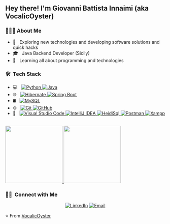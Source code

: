 

<h2> Hey there! I'm Giovanni Battista Innaimi (aka VocalicOyster)</h2>

<h3> 👨🏻‍💻 About Me </h3>

- 🤔 &nbsp; Exploring new technologies and developing software solutions and quick hacks
- 🎓 &nbsp; Java Backend Developer (Sicily)
- 🌱 &nbsp; Learning all about programming and technologies

<h3> 🛠 &nbsp;Tech Stack</h3>

- 💻 &nbsp;
  <a href="https://www.python.org" target="_blank">
    <img src="https://img.shields.io/badge/-Python-333333?style=flat&logo=python" alt="Python">
  </a>
  <a href="https://www.oracle.com/java/" target="_blank">
    <img src="https://img.shields.io/badge/JAVA-gray?logo=stackedit&logoColor=black" alt="Java">
  </a>
- 🌐 &nbsp;
   <a href="https://hibernate.org/" target="_blank">
    <img src="https://img.shields.io/badge/-Hibernate-333333?style=flat&logo=hibernate" alt="Hibernate">
  </a>
  <a href="https://spring.io/projects/spring-boot" target="_blank">
    <img src="https://img.shields.io/badge/Spring_Boot-gray?logo=springboot&logoColor=white" alt="Spring Boot">
  </a>
- 🛢 &nbsp;
  <a href="https://www.mysql.com/" target="_blank">
    <img src="https://img.shields.io/badge/-MySQL-333333?style=flat&logo=mysql" alt="MySQL">
  </a>
- ⚙️ &nbsp;
  <a href="https://git-scm.com/" target="_blank">
    <img src="https://img.shields.io/badge/-Git-333333?style=flat&logo=git" alt="Git">
  </a>
  <a href="https://github.com/" target="_blank">
    <img src="https://img.shields.io/badge/-GitHub-333333?style=flat&logo=github" alt="GitHub">
  </a>
- 🔧 &nbsp;
  <a href="https://code.visualstudio.com/" target="_blank">
    <img src="https://img.shields.io/badge/-Visual%20Studio%20Code-333333?style=flat&logo=visual-studio-code&logoColor=007ACC" alt="Visual Studio Code">
  </a>
  <a href="https://www.jetbrains.com/idea/" target="_blank">
    <img src="https://img.shields.io/badge/IntelliJ_IDEA-gray?logo=intellijidea&logoColor=white" alt="IntelliJ IDEA">
  </a>
  <a href="https://www.heidisql.com/" target="_blank">
    <img src="https://img.shields.io/badge/HeidiSql-gray?logo=mysql&logoColor=white" alt="HeidiSql">
  </a>
  <a href="https://www.postman.com/" target="_blank">
    <img src="https://img.shields.io/badge/Postman-gray?logo=postman&logoColor=white" alt="Postman">
  </a>
  <a href="https://www.apachefriends.org/index.html" target="_blank">
    <img src="https://img.shields.io/badge/Xampp-gray?logo=xampp&logoColor=white" alt="Xampp">
  </a>

<br/>

<a href="https://github.com/VocalicOyster">
  <img height="180em" src="https://github-readme-stats.vercel.app/api?username=VocalicOyster&theme=buefy&show_icons=true" />
  <img height="180em" src="https://github-readme-stats.vercel.app/api/top-langs/?username=VocalicOyster&theme=buefy&layout=compact" />
</a>

<br/>

<h3> 🤝🏻 &nbsp;Connect with Me </h3>

<p align="center">
<a href="https://www.linkedin.com/in/giovanni-innaimi/"><img alt="LinkedIn" src="https://img.shields.io/badge/LinkedIn-Giovanni_Battista%20Innaimi%20-blue?style=flat-square&logo=linkedin"></a>
<a href="mailto:giovanni.innaimi@protonmail.com"><img alt="Email" src="https://img.shields.io/badge/Email-giovanni.innaimi@protonmail.com-blue?style=flat-square&logo=protonmail"></a>
</p>

⭐️ From [VocalicOyster](https://github.com/VocalicOyster)
